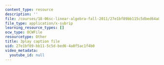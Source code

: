 ```yaml
---
content_type: resource
description: ''
file: /courses/18-06sc-linear-algebra-fall-2011/27e1bf89bb115c5dbed64a8f5ac1f4b0_D8u1LV9CnCk.vtt
file_type: application/x-subrip
learning_resource_types: []
ocw_type: OCWFile
resourcetype: Other
title: 3play caption file
uid: 27e1bf89-bb11-5c5d-bed6-4a8f5ac1f4b0
video_metadata:
  youtube_id: null
---
```

